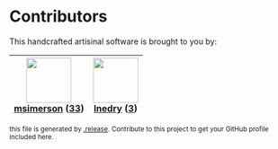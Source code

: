 # Contributors

This handcrafted artisinal software is brought to you by:

| <img height="80" src="https://avatars.githubusercontent.com/u/261635?v=4"><br><a href="https://github.com/msimerson">msimerson</a> (<a href="https://github.com/haraka/haraka-plugin-attachment/commits?author=msimerson">33</a>) | <img height="80" src="https://avatars.githubusercontent.com/u/203240?v=4"><br><a href="https://github.com/lnedry">lnedry</a> (<a href="https://github.com/haraka/haraka-plugin-attachment/commits?author=lnedry">3</a>) |
| :-------------------------------------------------------------------------------------------------------------------------------------------------------------------------------------------------------------------------------: | :---------------------------------------------------------------------------------------------------------------------------------------------------------------------------------------------------------------------: |

<sub>this file is generated by [.release](https://github.com/msimerson/.release).
Contribute to this project to get your GitHub profile included here.</sub>

